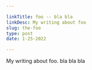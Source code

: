```yaml
---

linkTitle: foo -- bla bla
linkDesc: My writing about foo
slug: the-foo
type: post
date: 1-25-2022

---
```


My writing about foo. bla bla bla
